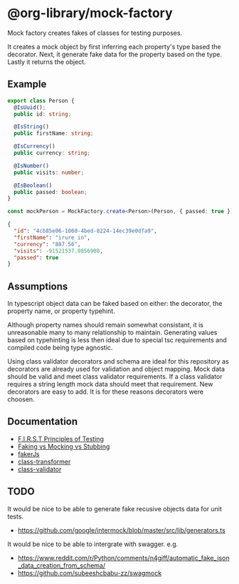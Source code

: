 # @org-library/mock-factory

Mock factory creates fakes of classes for testing purposes.

It creates a mock object by first inferring each property's type based the
decorator. Next, it generate fake data for the property based on the type.
Lastly it returns the object.

## Example

```typescript
export class Person {
  @IsUuid();
  public id: string;

  @IsString()
  public firstName: string;

  @IsCurrency()
  public currency: string;

  @IsNumber()
  public visits: number;

  @IsBoolean()
  public passed: boolean;
}

const mockPerson = MockFactory.create<Person>(Person, { passed: true });

```

```json
{
  "id": "4cb85e06-1060-4bed-8224-14ec39e0dfa9",
  "firstName": "irure in",
  "currency": "887.56",
  "visits": -91521537.9856908,
  "passed": true
}
```

## Assumptions

In typescript object data can be faked based on either: the decorator, the
property name, or property typehint.

Although property names should remain somewhat consistant, it is unreasonable
many to many relationship to maintain. Generating values based on typehinting is
less then ideal due to special tsc requirements and compiled code being type
agnostic.

Using class validator decorators and schema are ideal for this repository as
decorators are already used for validation and object mapping. Mock data should
be valid and meet class validator requirements. If a class validator requires a
string length mock data should meet that requirement. New decorators are easy to
add. It is for these reasons decorators were choosen.

## Documentation

- [F.I.R.S.T Principles of Testing](https://medium.com/@tasdikrahman/f-i-r-s-t-principles-of-testing-1a497acda8d6>6)
- [Faking vs Mocking vs Stubbing](https://www.educative.io/answers/what-is-faking-vs-mocking-vs-stubbinghttps://www.educative.io/answers/what-is-faking-vs-mocking-vs-stubbing)
- [fakerJs](https://fakerjs.dev/api/date.html#date)
- [class-transformer](https://github.com/typestack/class-transformer/tree/master)
- [class-validator](https://github.com/typestack/class-validator)

## TODO

It would be nice to be able to generate fake recusive objects data for unit
tests.

- <https://github.com/google/intermock/blob/master/src/lib/generators.ts>

It would be nice to be able to intergrate with swagger. e.g.

- <https://www.reddit.com/r/Python/comments/n4giff/automatic_fake_json_data_creation_from_schema/>
- <https://github.com/subeeshcbabu-zz/swagmock>
